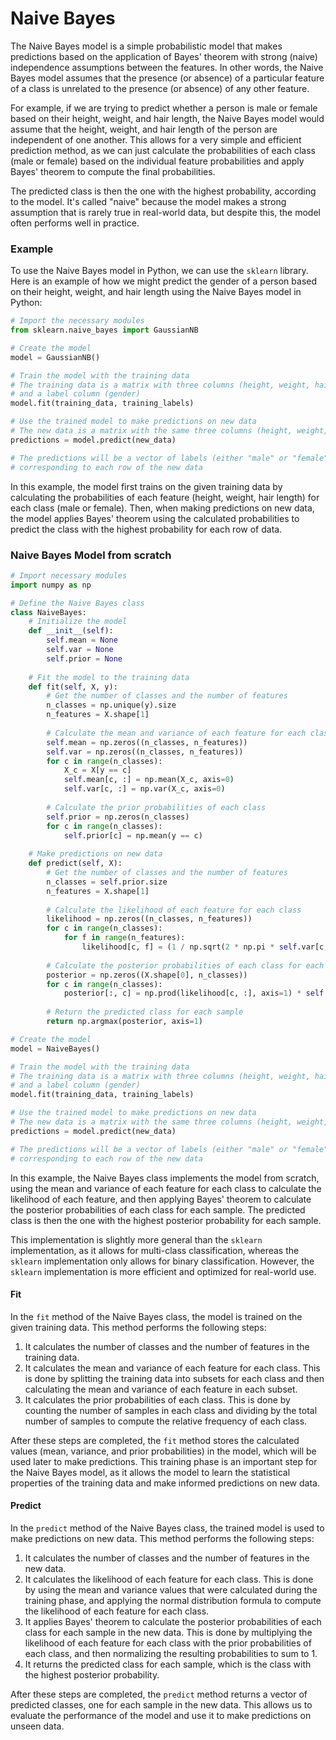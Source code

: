# Naive Bayes

The Naive Bayes model is a simple probabilistic model that makes predictions based on the application of Bayes' theorem with strong (naive) independence assumptions between the features. In other words, the Naive Bayes model assumes that the presence (or absence) of a particular feature of a class is unrelated to the presence (or absence) of any other feature.

For example, if we are trying to predict whether a person is male or female based on their height, weight, and hair length, the Naive Bayes model would assume that the height, weight, and hair length of the person are independent of one another. This allows for a very simple and efficient prediction method, as we can just calculate the probabilities of each class (male or female) based on the individual feature probabilities and apply Bayes' theorem to compute the final probabilities.

The predicted class is then the one with the highest probability, according to the model. It's called "naive" because the model makes a strong assumption that is rarely true in real-world data, but despite this, the model often performs well in practice.

### Example

To use the Naive Bayes model in Python, we can use the `sklearn` library. Here is an example of how we might predict the gender of a person based on their height, weight, and hair length using the Naive Bayes model in Python:

```python
# Import the necessary modules
from sklearn.naive_bayes import GaussianNB

# Create the model
model = GaussianNB()

# Train the model with the training data
# The training data is a matrix with three columns (height, weight, hair length)
# and a label column (gender)
model.fit(training_data, training_labels)

# Use the trained model to make predictions on new data
# The new data is a matrix with the same three columns (height, weight, hair length)
predictions = model.predict(new_data)

# The predictions will be a vector of labels (either "male" or "female")
# corresponding to each row of the new data
```

In this example, the model first trains on the given training data by calculating the probabilities of each feature (height, weight, hair length) for each class (male or female). Then, when making predictions on new data, the model applies Bayes' theorem using the calculated probabilities to predict the class with the highest probability for each row of data.

### Naive Bayes Model from scratch

```python
# Import necessary modules
import numpy as np

# Define the Naive Bayes class
class NaiveBayes:
    # Initialize the model
    def __init__(self):
        self.mean = None
        self.var = None
        self.prior = None
    
    # Fit the model to the training data
    def fit(self, X, y):
        # Get the number of classes and the number of features
        n_classes = np.unique(y).size
        n_features = X.shape[1]
        
        # Calculate the mean and variance of each feature for each class
        self.mean = np.zeros((n_classes, n_features))
        self.var = np.zeros((n_classes, n_features))
        for c in range(n_classes):
            X_c = X[y == c]
            self.mean[c, :] = np.mean(X_c, axis=0)
            self.var[c, :] = np.var(X_c, axis=0)
        
        # Calculate the prior probabilities of each class
        self.prior = np.zeros(n_classes)
        for c in range(n_classes):
            self.prior[c] = np.mean(y == c)
    
    # Make predictions on new data
    def predict(self, X):
        # Get the number of classes and the number of features
        n_classes = self.prior.size
        n_features = X.shape[1]
        
        # Calculate the likelihood of each feature for each class
        likelihood = np.zeros((n_classes, n_features))
        for c in range(n_classes):
            for f in range(n_features):
                likelihood[c, f] = (1 / np.sqrt(2 * np.pi * self.var[c, f])) * np.exp(-0.5 * (X[:, f] - self.mean[c, f]) ** 2 / self.var[c, f])
        
        # Calculate the posterior probabilities of each class for each sample
        posterior = np.zeros((X.shape[0], n_classes))
        for c in range(n_classes):
            posterior[:, c] = np.prod(likelihood[c, :], axis=1) * self.prior[c]
        
        # Return the predicted class for each sample
        return np.argmax(posterior, axis=1)

# Create the model
model = NaiveBayes()

# Train the model with the training data
# The training data is a matrix with three columns (height, weight, hair length)
# and a label column (gender)
model.fit(training_data, training_labels)

# Use the trained model to make predictions on new data
# The new data is a matrix with the same three columns (height, weight, hair length)
predictions = model.predict(new_data)

# The predictions will be a vector of labels (either "male" or "female")
# corresponding to each row of the new data
```

In this example, the Naive Bayes class implements the model from scratch, using the mean and variance of each feature for each class to calculate the likelihood of each feature, and then applying Bayes' theorem to calculate the posterior probabilities of each class for each sample. The predicted class is then the one with the highest posterior probability for each sample.

This implementation is slightly more general than the `sklearn` implementation, as it allows for multi-class classification, whereas the `sklearn` implementation only allows for binary classification. However, the `sklearn` implementation is more efficient and optimized for real-world use.

#### Fit

In the `fit` method of the Naive Bayes class, the model is trained on the given training data. This method performs the following steps:

1. It calculates the number of classes and the number of features in the training data.
2. It calculates the mean and variance of each feature for each class. This is done by splitting the training data into subsets for each class and then calculating the mean and variance of each feature in each subset.
3. It calculates the prior probabilities of each class. This is done by counting the number of samples in each class and dividing by the total number of samples to compute the relative frequency of each class.

After these steps are completed, the `fit` method stores the calculated values (mean, variance, and prior probabilities) in the model, which will be used later to make predictions. This training phase is an important step for the Naive Bayes model, as it allows the model to learn the statistical properties of the training data and make informed predictions on new data.

#### Predict

In the `predict` method of the Naive Bayes class, the trained model is used to make predictions on new data. This method performs the following steps:

1. It calculates the number of classes and the number of features in the new data.
2. It calculates the likelihood of each feature for each class. This is done by using the mean and variance values that were calculated during the training phase, and applying the normal distribution formula to compute the likelihood of each feature for each class.
3. It applies Bayes' theorem to calculate the posterior probabilities of each class for each sample in the new data. This is done by multiplying the likelihood of each feature for each class with the prior probabilities of each class, and then normalizing the resulting probabilities to sum to 1.
4. It returns the predicted class for each sample, which is the class with the highest posterior probability.

After these steps are completed, the `predict` method returns a vector of predicted classes, one for each sample in the new data. This allows us to evaluate the performance of the model and use it to make predictions on unseen data.
